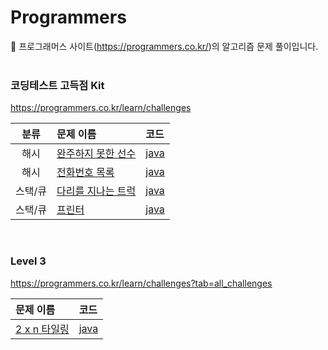 # Programmers
🔭 프로그래머스 사이트(https://programmers.co.kr/)의 알고리즘 문제 풀이입니다.   
<br/>

### 코딩테스트 고득점 Kit  
https://programmers.co.kr/learn/challenges

|분류|문제 이름|코드|
|:--:|:-------|:---|
|해시| [완주하지 못한 선수](https://programmers.co.kr/learn/courses/30/lessons/42576)| [java](https://github.com/songa0/Programmers/blob/main/Hash/%EC%99%84%EC%A3%BC%ED%95%98%EC%A7%80%20%EB%AA%BB%ED%95%9C%20%EC%84%A0%EC%88%98.md#%EB%AC%B8%EC%A0%9C) |
|해시| [전화번호 목록](https://programmers.co.kr/learn/courses/30/lessons/42577) | [java](https://github.com/songa0/Programmers/blob/main/Hash/%EC%A0%84%ED%99%94%EB%B2%88%ED%98%B8%20%EB%AA%A9%EB%A1%9D.md#%EB%AC%B8%EC%A0%9C) |
|스택/큐| [다리를 지나는 트럭](https://programmers.co.kr/learn/courses/30/lessons/42583) | [java](https://github.com/songa0/Programmers/blob/main/Stack%20Queue/%EB%8B%A4%EB%A6%AC%EB%A5%BC%20%EC%A7%80%EB%82%98%EB%8A%94%20%ED%8A%B8%EB%9F%AD.md#%EB%AC%B8%EC%A0%9C)|
|스택/큐| [프린터](https://programmers.co.kr/learn/courses/30/lessons/42587) | [java](https://github.com/songa0/Programmers/blob/main/Stack%20Queue/%ED%94%84%EB%A6%B0%ED%84%B0.md#%EB%AC%B8%EC%A0%9C)|
<br/>

### Level 3   
https://programmers.co.kr/learn/challenges?tab=all_challenges

|문제 이름|코드|
|:-------|:---|
|[2 x n 타일링](https://programmers.co.kr/learn/courses/30/lessons/12900)|[java](https://github.com/songa0/Programmers/blob/main/Level%203/2%20x%20n%20%ED%83%80%EC%9D%BC%EB%A7%81.md#%EB%AC%B8%EC%A0%9C)|

